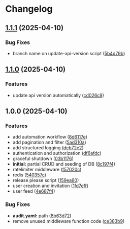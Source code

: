 # Changelog

## [1.1.1](https://github.com/edzhabs/go-social/compare/v1.1.0...v1.1.1) (2025-04-10)


### Bug Fixes

* branch name on update-api-version script ([5b4d79b](https://github.com/edzhabs/go-social/commit/5b4d79be6917f8f77406545c44c8343dd214b528))

## [1.1.0](https://github.com/edzhabs/go-social/compare/v1.0.0...v1.1.0) (2025-04-10)


### Features

* update api version automatically ([cd026c9](https://github.com/edzhabs/go-social/commit/cd026c99d738615c47047b191444d4612af1a74f))

## 1.0.0 (2025-04-10)


### Features

* add automation workflow ([8d6117e](https://github.com/edzhabs/go-social/commit/8d6117eae6dbe3deb76b47353a5e5fdc0e5bcfb0))
* add pagination and filter ([5ad310a](https://github.com/edzhabs/go-social/commit/5ad310a307bbc7c96458c552c350e733e697acb4))
* add structured logging ([deb72e2](https://github.com/edzhabs/go-social/commit/deb72e2d1f59f5a4abe4007957f76063aaec9362))
* authentication and authorization ([df6afdc](https://github.com/edzhabs/go-social/commit/df6afdc0f10eff3d4edbe4edefe02b47437fac75))
* graceful shutdown ([03b1176](https://github.com/edzhabs/go-social/commit/03b11763c67e6d8c8af2efee7faeb4fcaa2fa2ff))
* **initial:** partial CRUD and seeding of DB ([8c197f4](https://github.com/edzhabs/go-social/commit/8c197f42a3b1699fcfd385b4950af861eaef4893))
* ratelimiter middleware ([f57020c](https://github.com/edzhabs/go-social/commit/f57020ca694bc5a6af38f674683268d7ca1dc335))
* redis ([540357c](https://github.com/edzhabs/go-social/commit/540357c41672fc4fc868a4e7fe2604e064a0df39))
* release please script ([159ea60](https://github.com/edzhabs/go-social/commit/159ea608d65d4442ad4fa6e668a1b0d934d8e5e8))
* user creation and invitation ([1fd7eff](https://github.com/edzhabs/go-social/commit/1fd7eff2b27207a13585d8cf2cf5c53083b6fa36))
* user feed ([4e687f4](https://github.com/edzhabs/go-social/commit/4e687f467fe4d070143b6f8de1e14d89d3950b67))


### Bug Fixes

* **audit.yaml:** path ([8b63d72](https://github.com/edzhabs/go-social/commit/8b63d7259a399ea88675115820007fcacd65757b))
* remove unused middleware function code ([ce383b9](https://github.com/edzhabs/go-social/commit/ce383b968f375f9005ed1903e1646baa82a8050b))
